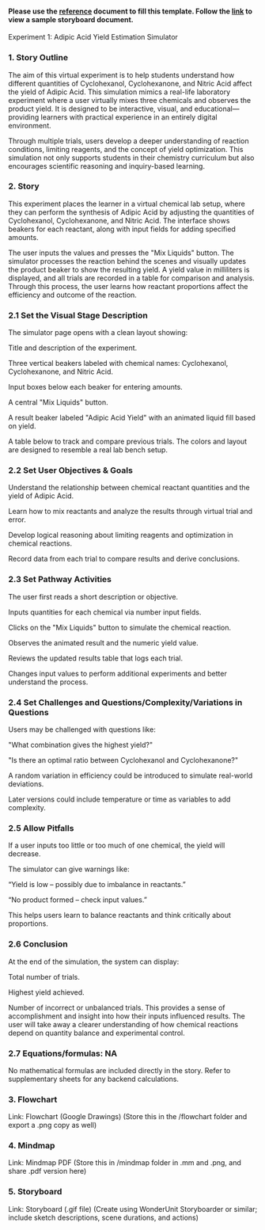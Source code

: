 #### Please use the [reference](https://github.com/virtual-labs/ph3-exp-dev-process/blob/main/storyboard/README.org) document to fill this template. Follow the [link](https://github.com/virtual-labs/ph3-exp-dev-process/tree/main/sample/storyboard) to view a sample storyboard document. 



Experiment 1: Adipic Acid Yield Estimation Simulator
### 1. Story Outline
The aim of this virtual experiment is to help students understand how different quantities of Cyclohexanol, Cyclohexanone, and Nitric Acid affect the yield of Adipic Acid. This simulation mimics a real-life laboratory experiment where a user virtually mixes three chemicals and observes the product yield. It is designed to be interactive, visual, and educational—providing learners with practical experience in an entirely digital environment.

Through multiple trials, users develop a deeper understanding of reaction conditions, limiting reagents, and the concept of yield optimization. This simulation not only supports students in their chemistry curriculum but also encourages scientific reasoning and inquiry-based learning.

### 2. Story
This experiment places the learner in a virtual chemical lab setup, where they can perform the synthesis of Adipic Acid by adjusting the quantities of Cyclohexanol, Cyclohexanone, and Nitric Acid. The interface shows beakers for each reactant, along with input fields for adding specified amounts.

The user inputs the values and presses the "Mix Liquids" button. The simulator processes the reaction behind the scenes and visually updates the product beaker to show the resulting yield. A yield value in milliliters is displayed, and all trials are recorded in a table for comparison and analysis. Through this process, the user learns how reactant proportions affect the efficiency and outcome of the reaction.

### 2.1 Set the Visual Stage Description
The simulator page opens with a clean layout showing:

Title and description of the experiment.

Three vertical beakers labeled with chemical names: Cyclohexanol, Cyclohexanone, and Nitric Acid.

Input boxes below each beaker for entering amounts.

A central "Mix Liquids" button.

A result beaker labeled "Adipic Acid Yield" with an animated liquid fill based on yield.

A table below to track and compare previous trials.
The colors and layout are designed to resemble a real lab bench setup.

### 2.2 Set User Objectives & Goals
Understand the relationship between chemical reactant quantities and the yield of Adipic Acid.

Learn how to mix reactants and analyze the results through virtual trial and error.

Develop logical reasoning about limiting reagents and optimization in chemical reactions.

Record data from each trial to compare results and derive conclusions.

### 2.3 Set Pathway Activities
The user first reads a short description or objective.

Inputs quantities for each chemical via number input fields.

Clicks on the "Mix Liquids" button to simulate the chemical reaction.

Observes the animated result and the numeric yield value.

Reviews the updated results table that logs each trial.

Changes input values to perform additional experiments and better understand the process.

### 2.4 Set Challenges and Questions/Complexity/Variations in Questions
Users may be challenged with questions like:

"What combination gives the highest yield?"

"Is there an optimal ratio between Cyclohexanol and Cyclohexanone?"

A random variation in efficiency could be introduced to simulate real-world deviations.

Later versions could include temperature or time as variables to add complexity.

### 2.5 Allow Pitfalls
If a user inputs too little or too much of one chemical, the yield will decrease.

The simulator can give warnings like:

“Yield is low – possibly due to imbalance in reactants.”

“No product formed – check input values.”

This helps users learn to balance reactants and think critically about proportions.

### 2.6 Conclusion
At the end of the simulation, the system can display:

Total number of trials.

Highest yield achieved.

Number of incorrect or unbalanced trials.
This provides a sense of accomplishment and insight into how their inputs influenced results. The user will take away a clearer understanding of how chemical reactions depend on quantity balance and experimental control.

### 2.7 Equations/formulas: NA
No mathematical formulas are included directly in the story. Refer to supplementary sheets for any backend calculations.

### 3. Flowchart
Link: Flowchart (Google Drawings)
(Store this in the /flowchart folder and export a .png copy as well)

### 4. Mindmap
Link: Mindmap PDF
(Store this in /mindmap folder in .mm and .png, and share .pdf version here)

### 5. Storyboard
Link: Storyboard (.gif file)
(Create using WonderUnit Storyboarder or similar; include sketch descriptions, scene durations, and actions)

